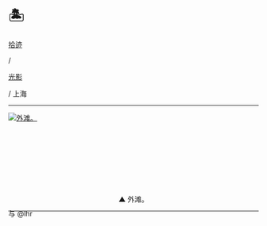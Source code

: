 # 🏝️


<div class="nav-tab">
  <a href="../../../cages"><p class="not">拾迹</p></a><p class="not">/</p>
  <a href="../"><p class="not">光影</p></a>
  <p class="now">/&nbsp;上海</p>
</div>

---

<div class="group-picture">
  <div class="group1-picture-cover">
    <a class="lightgallery" href="https://z1.ax1x.com/2023/11/10/pi8JcM8.jpg" title="外滩。" data-thumbnail="https://z1.ax1x.com/2023/11/10/pi8JcM8.jpg">
    <img loading="lazy" src="https://z1.ax1x.com/2023/11/10/pi8JcM8.jpg" sizes="auto" alt="外滩。"></a>
  </div>
</div>

<p class="img-desc" style="text-align: center">▲ 外滩。</p>

---

<p class="img-desc" style="text-align: left; margin-top: -20px;">与 @lhr</p>
